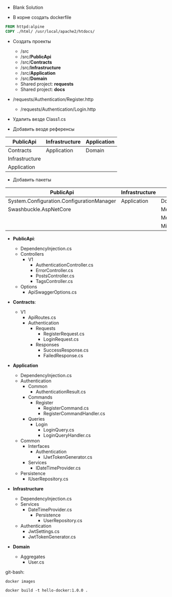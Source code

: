 
- Blank Solution

- В корне создать dockerfile

```dockerfile
FROM httpd:alpine
COPY ./html/ /usr/local/apache2/htdocs/
```

- Создать проекты
  - /src
  - /src/**PublicApi**
  - /src/**Contracts**
  - /src/**Infrastructure**
  - /src/**Application**
  - /src/**Domain**
  - Shared project: **requests**
  - Shared project: **docs**

- /requests/Authentication/Register.http 
  - /requests/Authentication/Login.http 

- Удалить везде Class1.cs 


- Добавить везде референсы

| PublicApi | Infrastructure | Application |
|-----------|----------------|-------------|
|Contracts| Application | Domain|
|Infrastructure|||
|Application|||


- Добавить пакеты

| PublicApi | Infrastructure | Application |
|-----------|----------------|-------------|
|System.Configuration.ConfigurationManager | Application | Domain|
|Swashbuckle.AspNetCore ||MediatR |
|||MediatR.Extensions.Microsoft.DependencyInjection |
|||Microsoft.Extensions.DependencyInjection.Abstractions |


- **PublicApi**:
  - DependencyInjection.cs 
  - Controllers
    - V1
      - AuthenticationController.cs 
      - ErrorController.cs 
      - PostsController.cs 
      - TagsController.cs 
  - Options
    - ApiSwaggerOptions.cs 
 
- **Contracts**:
  - V1
    - ApiRoutes.cs
    - Authentication
      - Requests
        - RegisterRequest.cs
        - LoginRequest.cs
      - Responses
        - SuccessResponse.cs
        - FailedResponse.cs

- **Application** 
  - DependencyInjection.cs
  - Authentication
    - Common
      - AuthenticationResult.cs 
    - Commands
      - Register
        - RegisterCommand.cs 
        - RegisterCommandHandler.cs 
    - Queries
      - Login
        - LoginQuery.cs
        - LoginQueryHandler.cs 
  - Common
    - Interfaces
      - Authentication
        - IJwtTokenGenerator.cs
    - Services
      - IDateTimeProvider.cs 
  - Persistence
    - IUserRepository.cs 

- **Infrastructure**
  - DependencyInjection.cs
  - Services
    - DateTimeProvider.cs 
      - Persistence
        - UserRepository.cs
  - Authentication
    - JwtSettings.cs
    - JwtTokenGenerator.cs 
- **Domain**
  - Aggregates
    - User.cs 

git-bash:

`docker images`

`docker build -t hello-docker:1.0.0 .`
